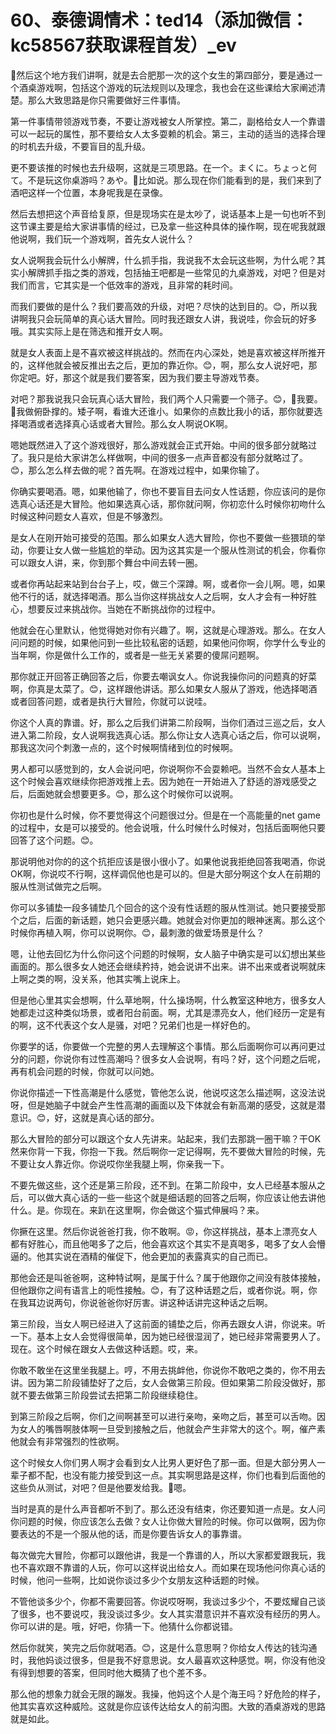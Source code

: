 # 60、泰德调情术：ted14（添加微信：kc58567获取课程首发）_ev

🎼然后这个地方我们讲啊，就是去合肥那一次的这个女生的第四部分，要是通过一个酒桌游戏啊，包括这个游戏的玩法规则以及理念，我也会在这些课给大家阐述清楚。那么大致思路是你只需要做好三件事情。

第一件事情带领游戏节奏，不要让游戏被女人所掌控。第二，副格给女人一个靠谱可以一起玩的属性，那不要给女人太多耍赖的机会。第三，主动的适当的选择合理的时机去升级，不要盲目的乱升级。

更不要该推的时候也去升级啊，这就是三项思路。在一个。まくに。ちょっと何て。不是玩这你桌游吗？あや。🎼比如说。那么现在你们能看到的是，我们来到了酒吧这样一个位置，本身呢我是在录像。

然后去想把这个声音给复原，但是现场实在是太吵了，说话基本上是一句也听不到这节课主要是给大家讲事情的经过，已及拿一些这种具体的操作啊，现在呢我就跟他说啊，我们玩一个游戏啊，首先女人说什么？

女人说啊我会玩什么小解牌，什么抓手指，我说我不太会玩这些啊，为什么呢？其实小解牌抓手指之类的游戏，包括抽王吧都是一些常见的九桌游戏，对吧？但是对我们而言，它其实是一个低效率的游戏，且非常的耗时间。

而我们要做的是什么？我们要高效的升级，对吧？尽快的达到目的。😊，所以我讲啊我只会玩简单的真心话大冒险。同时我还跟女人讲，我说哇，你会玩的好多哦。其实实际上是在筛选和推开女人啊。

就是女人表面上是不喜欢被这样挑战的。然而在内心深处，她是喜欢被这样所推开的，这样他就会被反推出去之后，更加的靠近你。😊，啊，那么女人说好吧，那你定吧。好，那这个就是我们要答案，因为我们要主导游戏节奏。

对吧？那我说我只会玩真心话大冒险，我们两个人只需要一个筛子。😊，🎼我要。🎼我做俯卧撑的。矮子啊，看谁大还谁小。如果你的点数比我小的话，那你就要选择喝酒或者选择真心话或者大冒险。那么女人啊说OK啊。

嗯她既然进入了这个游戏很好，那么游戏就会正式开始。中间的很多部分就略过了。我只是给大家讲怎么样做啊，中间的很多一点声音都没有部分就略过了。😊，那么怎么样去做的呢？首先啊。在游戏过程中，如果你输了。

你确实要喝酒。嗯，如果他输了，你也不要盲目去问女人性话题，你应该问的是你选真心话还是大冒险。他如果选真心话，那你就问啊，你初恋什么时候你初吻什么时候这种问题女人喜欢，但是不够激烈。

是女人在刚开始可接受的范围。那么如果女人选大冒险，你也不要做一些猥琐的举动，你要让女人做一些尴尬的举动。因为这其实是一个服从性测试的机会，你看你可以跟女人讲，来，你到那个舞台中间去转一圈。

或者你再站起来站到台台子上，哎，做三个深蹲。啊，或者你一会儿啊。嗯，如果他不行的话，就选择喝酒。那么当你这样挑战女人之后啊，女人才会有一种好胜心，想要反过来挑战你。当她在不断挑战你的过程中。

他就会在心里默认，他觉得她对你有兴趣了。啊，这就是心理游戏。那么。在女人问问题的时候，如果他问到一些比较私密的话题，如果他问你啊，你学什么专业的当年啊，你是做什么工作的，或者是一些无关紧要的傻屌问题啊。

那你就正开回答正确回答之后，你要去嘲讽女人。你说我操你问的问题真的好菜啊，你真是太菜了。😊，这样跟他讲话。那么如果女人服从了游戏，他选择喝酒或者回答问题，或者是执行大冒险，你就可以说哇。

你这个人真的靠谱。好，那么之后我们讲第二阶段啊，当你们酒过三巡之后，女人进入第二阶段，女人说啊我选真心话。那么你让女人选真心话之后，你可以说啊，那我这次问个刺激一点的，这个时候啊情绪到位的时候啊。

男人都可以感觉到的，女人会说问吧，你说啊你不会耍赖吧。当然不会女人基本上这个时候会喜欢继续你把游戏推上去。因为她在一开始进入了舒适的游戏感受之后，后面她就会想要更多。😊，那么这个时候你可以说啊。

你初也是什么时候，你不要觉得这个问题很过分。但是在一个高能量的net game的过程中，女是可以接受的。他会说哦，什么时候什么时候对，包括后面啊他只要回答了这个问题。😊。

那说明他对你的的这个抗拒应该是很小很小了。如果他说我拒绝回答我喝酒，你说OK啊，你说哎不行啊，这样调侃他也是可以的。但是大部分啊这个女人在前期的服从性测试做完之后啊。

你可以多铺垫一段多铺垫几个回合的这个没有性话题的服从性测试。她只要接受那个之后，后面的新话题，她只会更感兴趣。她就会对你更加的眼神迷离。那么这个时候你再植入啊，你可以说啊你。😊，最刺激的做爱场景是什么？

嗯，让他去回忆为什么你问这个问题的时候啊，女人脑子中确实是可以幻想出某些画面的。那么很多女人她还会继续矜持，她会说讲不出来。讲不出来或者说啊就床上啊之类的啊，没关系，他其实嘴上说床上。

但是他心里其实会想啊，什么草地啊，什么操场啊，什么教室这种地方，很多女人她都走过这种类似场景，或者阳台前面。啊，尤其是漂亮女人，他们经历一定是有的啊，这不代表这个女人是骚，对吧？兄弟们也是一样好色的。

你要学的话，你要做一个完整的男人去理解这个事情。那么后面啊你可以再问更过分的问题，你说你有过性高潮吗？很多女人会说啊，有吗？好，这个问题之后呢，再有机会问题的时候，你就可以问她。

你说你描述一下性高潮是什么感觉，管他怎么说，他说哎这怎么描述啊，这没法说呀，但是她脑子中就会产生性高潮的画面以及下体就会有新高潮的感受，这就是潜意识。😊，好，这就是真心话的部分。

那么大冒险的部分可以跟这个女人先讲来。站起来，我们去那跳一圈干嘛？干OK然来你背一下我，你抱一下我。然后啊你一定记得啊，先不要做大冒险的时候，先不要让女人靠近你。你说哎你坐我腿上啊，你亲我一下。

不要先做这些，这个还是第三阶段，还不到。在第二阶段中，女人已经基本服从之后，可以做大真心话的一些一些这个就是细话题的回答之后啊，你应该让他去讲他什么。是。你现在。来趴在这里啊，你会做这个猫式伸展吗？来。

你撅在这里。然后你说爸爸打我，你不敢啊。😡，你这样挑战，基本上漂亮女人都有好胜心，而且他喝多了之后，他会喜欢这个其实不是真喝多，喝多了女人会懵逼的。他其实说在酒精的催促下，他会更加的表露真实的自己而已。

那他会还是叫爸爸啊，这种特试啊，是属于什么？属于他跟你之间没有肢体接触，但他跟你之间有语言上的呃性接触。😊，有了这种话题之后，或者你说。啊，你在我耳边说两句，你说爸爸你好厉害。讲这种话讲完这种话之后啊。

第三阶段，当女人啊已经进入了这前面的铺垫之后，你再去跟女人讲，你说来。听一下。基本上女人会觉得很简单，因为她已经很湿润了，她已经非常需要男人了。现在。这个时候在跟女人去做这种话题。哎，来。

你敢不敢坐在这里坐我腿上。哼，不用去挑衅他，你说你不敢吧之类的，你不用去讲。因为第二阶段铺垫好了之后，女人会做第三阶段。但如果第二阶段没做好，那就不要去做第三阶段尝试去把第二阶段继续稳住。

到第三阶段之后啊，你们之间啊甚至可以进行亲吻，亲吻之后，甚至可以舌吻。因为女人的嘴唇啊肢体啊一旦受到接触之后，他就会产生非常大的这个。啊，催产素他就会有非常强烈的性欲啊。

这个时候女人你们男人啊才会看到女人比男人更好色了那一面。但是大部分男人一辈子都不配，也没有能力接受到这一点。其实啊思路是这样，你们也看到后面他的这些负从测试，对吧？但是他要发给我。🎼嗯。

当时是真的是什么声音都听不到了。那么还没有结束，你还要知道一点是。女人问你问题的时候，你应该怎么去做？女人让你做大冒险的时候。你可以做啊，因为你要表达的不是一个服从他的话，而是你要告诉女人的事靠谱。

每次做完大冒险，你都可以跟他讲，我是一个靠谱的人，所以大家都爱跟我玩，我也不喜欢跟不靠谱的人玩，你可以这样说出给女人。而如果在现场他问你真心话的时候，他问一些啊，比如说你谈过多少个女朋友这种话题的时候。

不管他谈多少个，你都不需要回答。你说哎呀啊，我谈过多少个，不要炫耀自己谈了很多，也不要说哎，我没谈过多少。女人其实潜意识并不喜欢没有经历的男人。你可以讲的是。哦，好吧，你猜一下。他猜什么你都说错。

然后你就笑，笑完之后你就喝酒。😊，这是什么意思啊？你给女人传达的钱沟通时，我他妈谈过很多，但是我不好意思说。女人最喜欢这种感觉。啊，你没有他没有得到想要的答案，但同时他大概猜了也个差不多。

那么他的想象力就会无限的蹦发。我操，他妈这个人是个海王吗？好危险的样子，他其实喜欢这种威险。这就是你应该传达给女人的前沟图。大致的酒桌游戏的思路就是如此。


